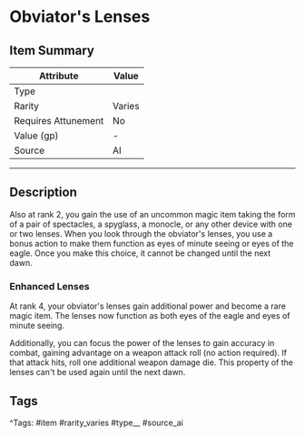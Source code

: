 # Obviator's Lenses

## Item Summary

| Attribute            | Value                        |
|----------------------|------------------------------|
| Type                 |   |
| Rarity               | Varies             |
| Requires Attunement  | No                |
| Value (gp)           | -    |
| Source               | AI |

---

## Description

Also at rank 2, you gain the use of an uncommon magic item taking the form of a pair of spectacles, a spyglass, a monocle, or any other device with one or two lenses. When you look through the obviator's lenses, you use a bonus action to make them function as eyes of minute seeing or eyes of the eagle. Once you make this choice, it cannot be changed until the next dawn.

### Enhanced Lenses

At rank 4, your obviator's lenses gain additional power and become a rare magic item. The lenses now function as both eyes of the eagle and eyes of minute seeing.

Additionally, you can focus the power of the lenses to gain accuracy in combat, gaining advantage on a weapon attack roll (no action required). If that attack hits, roll one additional weapon damage die. This property of the lenses can't be used again until the next dawn.

## Tags

^Tags: #item #rarity_varies #type__ #source_ai